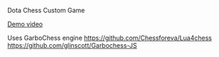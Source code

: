 Dota Chess Custom Game

[Demo video](https://youtu.be/Ih582bBb_dA)

Uses GarboChess engine
https://github.com/Chessforeva/Lua4chess
https://github.com/glinscott/Garbochess-JS